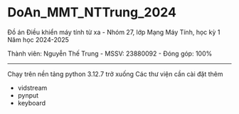 # DoAn_MMT_NTTrung_2024

Đồ án Điều khiển máy tính từ xa - Nhóm 27, lớp Mạng Máy Tính, học kỳ 1 Năm học 2024-2025

Thành viên: Nguyễn Thế Trung - MSSV: 23880092 - Đóng góp: 100%
_________________________________________________________________________________________

Chạy trên nền tảng python 3.12.7 trở xuống
Các thư viện cần cài đặt thêm
+ vidstream 
+ pynput 
+ keyboard